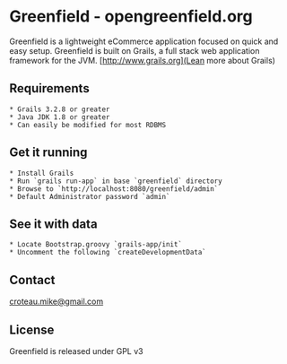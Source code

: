 # Greenfield - opengreenfield.org

Greenfield is a lightweight eCommerce application focused on quick and easy setup. Greenfield is built on Grails, a full stack web application framework for the JVM. [http://www.grails.org](Lean more about Grails)



## Requirements

	* Grails 3.2.8 or greater
	* Java JDK 1.8 or greater
	* Can easily be modified for most RDBMS


## Get it running
	
	* Install Grails
	* Run `grails run-app` in base `greenfield` directory
	* Browse to `http://localhost:8080/greenfield/admin`
	* Default Administrator password `admin`


## See it with data
	
	* Locate Bootstrap.groovy `grails-app/init`
	* Uncomment the following `createDevelopmentData`


## Contact
	
croteau.mike@gmail.com
	


## License

Greenfield is released under GPL v3


